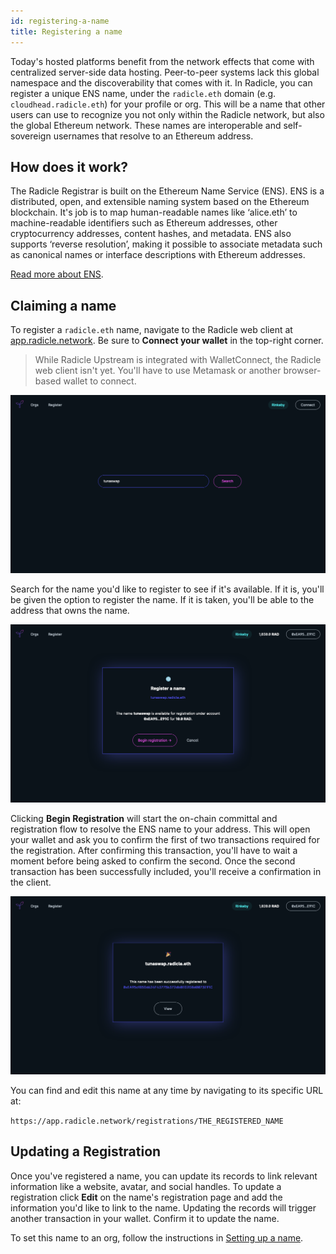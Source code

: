 ```yaml
---
id: registering-a-name
title: Registering a name
---
```


Today's hosted platforms benefit from the network effects that come with centralized server-side data hosting. Peer-to-peer systems lack this global namespace and the discoverability that comes with it. In Radicle, you can register a unique ENS name, under the `radicle.eth` domain (e.g. `cloudhead.radicle.eth`) for your profile or org. This will be a name that other users can use to recognize you not only within the Radicle network, but also the global Ethereum network. These names are interoperable and self-sovereign usernames that resolve to an Ethereum address.

## How does it work?

The Radicle Registrar is built on the Ethereum Name Service (ENS). ENS is a distributed, open, and extensible naming system based on the Ethereum blockchain. It's job is to map human-readable names like ‘alice.eth’ to machine-readable identifiers such as Ethereum addresses, other cryptocurrency addresses, content hashes, and metadata. ENS also supports ‘reverse resolution’, making it possible to associate metadata such as canonical names or interface descriptions with Ethereum addresses. 

[Read more about ENS][ens].

## Claiming a name

To register a `radicle.eth` name, navigate to the Radicle web client at [app.radicle.network][app]. Be sure to **Connect your wallet** in the top-right corner.

> While Radicle Upstream is integrated with WalletConnect, the Radicle web client isn't yet. You'll have to use Metamask or another browser-based wallet to connect. 

![Radicle Web Client][wc] 

Search for the name you'd like to register to see if it's available. If it is, you'll be given the option to register the name. If it is taken, you'll be able to the address that owns the name. 

![Register name][rn] 

Clicking **Begin Registration** will start the on-chain committal and registration flow to resolve the ENS name to your address. This will open your wallet and ask you to confirm the first of two transactions required for the registration. After confirming this transaction, you'll have to wait a moment before being asked to confirm the second. Once the second transaction has been successfully included, you'll receive a confirmation in the client.

![Registration Success][rs]

You can find and edit this name at any time by navigating to its specific URL at:

`https://app.radicle.network/registrations/THE_REGISTERED_NAME`

## Updating a Registration

Once you've registered a name, you can update its records to link relevant information like a website, avatar, and social handles. To update a registration click **Edit** on the name's registration page and add the information you'd like to link to the name. Updating the records will trigger another transaction in your wallet. Confirm it to update the name. 

To set this name to an org, follow the instructions in [Setting up a name][sn].

[ens]: https://ens.domains/
[app]: https://app.radicle.network/
[sn]: connecting-to-ethereum/setting-up-a-name.md

[wc]: /img/web-client.png
[rn]: /img/register-name.png
[rs]: /img/registration-success.png
